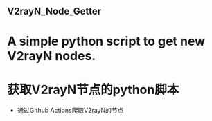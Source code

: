 ## V2rayN_Node_Getter
# A simple python script to get new V2rayN nodes. 
# 获取V2rayN节点的python脚本
- 通过Github Actions爬取V2rayN的节点


